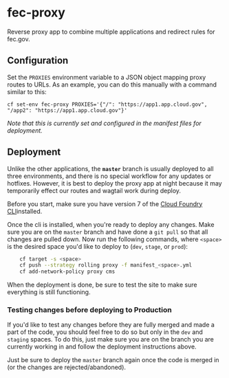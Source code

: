 # fec-proxy

Reverse proxy app to combine multiple applications and redirect rules for fec.gov.

## Configuration

Set the `PROXIES` environment variable to a JSON object mapping proxy routes to URLs. As an example, you can do this manually with a command similar to this:

    cf set-env fec-proxy PROXIES='{"/": "https://app1.app.cloud.gov", "/app2": "https://app1.app.cloud.gov"}'

*Note that this is currently set and configured in the manifest files for deployment.*

## Deployment

Unlike the other applications, the **`master`** branch is usually deployed to all three environments, and there is no special workflow for any updates or hotfixes. However, it is best to deploy the proxy app at night because it may temporarily effect our routes and wagtail work during deploy.

Before you start, make sure you have version 7 of the [Cloud Foundry CLI](https://docs.cloudfoundry.org/devguide/cf-cli/install-go-cli.html)installed.

Once the cli is installed, when you're ready to deploy any changes. Make sure you are on the `master` branch and have done a `git pull` so that all changes are pulled down.  Now run the following commands, where `<space>` is the desired space you'd like to deploy to (`dev`, `stage`, or `prod`):

```sh
    cf target -s <space>
    cf push --strategy rolling proxy -f manifest_<space>.yml
    cf add-network-policy proxy cms
```

When the deployment is done, be sure to test the site to make sure everything is still functioning.

### Testing changes before deploying to Production

If you'd like to test any changes before they are fully merged and made a part of the code, you should feel free to do so but only in the `dev` and `staging` spaces.  To do this, just make sure you are on the branch you are currently working in and follow the deployment instructions above.

Just be sure to deploy the `master` branch again once the code is merged in (or the changes are rejected/abandoned).

